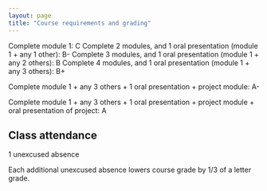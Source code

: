 ```yaml
---
layout: page
title: "Course requirements and grading"
---
```


Complete module 1: C
Complete 2 modules, and 1 oral presentation (module 1 + any 1 other): B-
Complete 3 modules, and 1 oral presentation (module 1 + any 2 others): B
Complete 4 modules, and 1 oral presentation (module 1 + any 3 others): B+

Complete module 1 + any 3 others + 1 oral presentation + project module: A-

Complete module 1 + any 3 others + 1 oral presentation + project module + oral presentation of project: A

## Class attendance

1 unexcused absence

Each additional unexcused absence lowers course grade by 1/3 of a letter grade.
